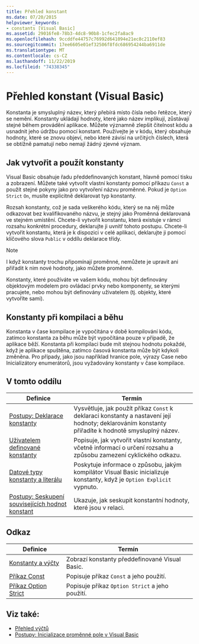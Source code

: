 ```yaml
---
title: Přehled konstant
ms.date: 07/20/2015
helpviewer_keywords:
- constants [Visual Basic]
ms.assetid: 29016fe8-78b3-4dc8-90b8-1cfec2fa8ac9
ms.openlocfilehash: 9ccddfe44757c76992d641094e21ec8c2110ef83
ms.sourcegitcommit: 17ee6605e01ef32506f8fdc686954244ba6911de
ms.translationtype: MT
ms.contentlocale: cs-CZ
ms.lasthandoff: 11/22/2019
ms.locfileid: "74338345"
---
```

# <a name="constants-overview-visual-basic"></a>Přehled konstant (Visual Basic)
Konstanta je smysluplný název, který přebírá místo čísla nebo řetězce, který se nemění. Konstanty ukládají hodnoty, které jako název implikují, zůstávají stejné během provádění aplikace. Můžete významně zlepšit čitelnost kódu a usnadnit jeho údržbu pomocí konstant. Používejte je v kódu, který obsahuje hodnoty, které se znovu objeví, nebo které závisí na určitých číslech, která se obtížně pamatují nebo nemají žádný zjevné význam.  
  
## <a name="how-to-create-and-use-constants"></a>Jak vytvořit a použít konstanty  
 Visual Basic obsahuje řadu předdefinovaných konstant, hlavně pomocí tisku a zobrazení. Můžete také vytvořit vlastní konstanty pomocí příkazu `Const` a použít stejné pokyny jako pro vytvoření názvu proměnné. Pokud je `Option Strict` `On`, musíte explicitně deklarovat typ konstanty.  
  
 Rozsah konstanty, což je sada veškerého kódu, který se na něj může odkazovat bez kvalifikovaného názvu, je stejný jako Proměnná deklarovaná ve stejném umístění. Chcete-li vytvořit konstantu, která existuje v rámci rozsahu konkrétní procedury, deklarujte ji uvnitř tohoto postupu. Chcete-li vytvořit konstantu, která je k dispozici v celé aplikaci, deklarujte ji pomocí klíčového slova `Public` v oddílu deklarace třídy.  
  
> [!NOTE]
> I když konstanty trochu připomínají proměnné, nemůžete je upravit ani přiřadit k nim nové hodnoty, jako můžete proměnné.  
  
 Konstanty, které používáte ve vašem kódu, mohou být definovány objektovým modelem pro ovládací prvky nebo komponenty, se kterými pracujete, nebo mohou být definovány uživatelem (tj. objekty, které vytvoříte sami).  
  
## <a name="compile-time-and-run-time-constants"></a>Konstanty při kompilaci a běhu  
 Konstanta v čase kompilace je vypočítána v době kompilování kódu, zatímco konstanta za běhu může být vypočítána pouze v případě, že aplikace běží. Konstanta při kompilaci bude mít stejnou hodnotu pokaždé, když je aplikace spuštěna, zatímco časová konstanta může být kdykoli změněna. Pro případy, jako jsou například hranice pole, výrazy Case nebo Inicializátory enumerátorů, jsou vyžadovány konstanty v čase kompilace.  
  
## <a name="in-this-section"></a>V tomto oddílu  
  
|Definice|Termín|  
|---|---|  
|[Postupy: Deklarace konstanty](../../../../visual-basic/programming-guide/language-features/constants-enums/how-to-declare-a-constant.md)|Vysvětluje, jak použít příkaz `Const` k deklaraci konstanty a nastavení její hodnoty; deklarováním konstanty přiřadíte k hodnotě smysluplný název.|  
|[Uživatelem definované konstanty](../../../../visual-basic/programming-guide/language-features/constants-enums/user-defined-constants.md)|Popisuje, jak vytvořit vlastní konstanty, včetně informací o určení rozsahu a způsobu zamezení cyklického odkazu.|  
|[Datové typy konstanty a literálu](../../../../visual-basic/programming-guide/language-features/constants-enums/constant-and-literal-data-types.md)|Poskytuje informace o způsobu, jakým kompilátor Visual Basic inicializuje konstanty, když je `Option Explicit` vypnuto.|  
|[Postupy: Seskupení souvisejících hodnot konstant](../../../../visual-basic/programming-guide/language-features/constants-enums/how-to-group-related-constant-values-together.md)|Ukazuje, jak seskupit konstantní hodnoty, které jsou v relaci.|  
  
## <a name="reference"></a>Odkaz  
  
|Definice|Termín|  
|---|---|  
|[Konstanty a výčty](../../../../visual-basic/language-reference/constants-and-enumerations.md)|Zobrazí konstanty předdefinované Visual Basic.|  
|[Příkaz Const](../../../../visual-basic/language-reference/statements/const-statement.md)|Popisuje příkaz `Const` a jeho použití.|  
|[Příkaz Option Strict](../../../../visual-basic/language-reference/statements/option-strict-statement.md)|Popisuje příkaz `Option Strict` a jeho použití.|  
  
## <a name="see-also"></a>Viz také:

- [Přehled výčtů](../../../../visual-basic/programming-guide/language-features/constants-enums/enumerations-overview.md)
- [Postupy: Inicializace proměnné pole v Visual Basic](../../../../visual-basic/programming-guide/language-features/arrays/how-to-initialize-an-array-variable.md)
